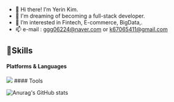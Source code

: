 - 👋 Hi there! I’m Yerin Kim.
- 🐬 I'm dreaming of becoming a full-stack developer.
- 👀 I’m interested in Fintech, E-commerce, BigData,.
- 📫 e-mail : ggg06224@naver.com or k67065411@gmail.com

## 💪Skills
#### Platforms & Languages
<img src="https://img.shields.io/badge/Android-3DDC84?style=flat-square&logo=Android&logoColor=white"/>
#### Tools

![Anurag's GitHub stats](https://github-readme-stats.vercel.app/api?username=yerin1106&show_icons=true&theme=radical)

